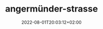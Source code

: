 ---
title: angermünder-strasse
date: 2022-08-01T20:03:12+02:00
draft: false
featured_image: 1-23-02.jpg
menu:
  main:
    weight: 15

---
